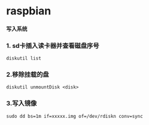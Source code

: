 # raspbian

#### 写入系统

### 1. sd卡插入读卡器并查看磁盘序号

`diskutil list`

### 2.移除挂载的盘 

`diskutil unmountDisk <disk>`

### 3.写入镜像

`sudo dd bs=1m if=xxxxx.img of=/dev/rdiskn conv=sync`
